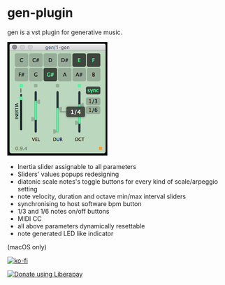 # gen-plugin
gen is a vst plugin for generative music.

![gen's UI](https://github.com/pd3v/gen-plugin/blob/master/gen%200.9.4%20UI.png)

- Inertia slider assignable to all parameters
- Sliders' values popups redesigning
- diatonic scale notes's toggle buttons for every kind of scale/arpeggio setting
- note velocity, duration and octave min/max interval sliders
- synchronising to host software bpm button
- 1/3 and 1/6 notes on/off buttons
- MIDI CC
- all above parameters dynamically resettable
- note generated LED like indicator 

(macOS only)

[![ko-fi](https://www.ko-fi.com/img/donate_sm.png)](https://ko-fi.com/R5R3NI63)

<noscript><a href="https://liberapay.com/pd3v/donate"><img alt="Donate using Liberapay" src="https://liberapay.com/assets/widgets/donate.svg"></a></noscript>

